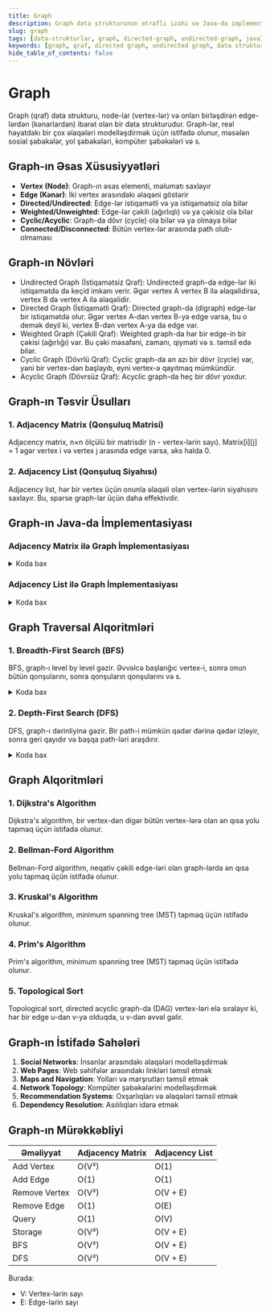 ```yaml
---
title: Graph
description: Graph data strukturunun ətraflı izahı və Java-da implementasiyası
slug: graph
tags: [data-strukturlar, graph, directed-graph, undirected-graph, java]
keywords: [graph, qraf, directed graph, undirected graph, data struktur, java]
hide_table_of_contents: false
---
```


# Graph
Graph (qraf) data strukturu, node-lar (vertex-lər) və onları birləşdirən edge-lərdən (kənarlardan) ibarət olan bir data strukturudur. Graph-lar, real həyatdakı bir çox əlaqələri modelləşdirmək üçün istifadə olunur, məsələn sosial şəbəkələr, yol şəbəkələri, kompüter şəbəkələri və s.

## Graph-ın Əsas Xüsusiyyətləri

- **Vertex (Node)**: Graph-ın əsas elementi, məlumatı saxlayır
- **Edge (Kənar)**: İki vertex arasındakı əlaqəni göstərir
- **Directed/Undirected**: Edge-lər istiqamətli və ya istiqamətsiz ola bilər
- **Weighted/Unweighted**: Edge-lər çəkili (ağırlıqlı) və ya çəkisiz ola bilər
- **Cyclic/Acyclic**: Graph-da dövr (cycle) ola bilər və ya olmaya bilər
- **Connected/Disconnected**: Bütün vertex-lər arasında path olub-olmaması

## Graph-ın Növləri
- Undirected Graph (İstiqamətsiz Qraf): Undirected graph-da edge-lər iki istiqamətdə də keçid imkanı verir. Əgər vertex A vertex B ilə əlaqəlidirsə, vertex B də vertex A ilə əlaqəlidir.
- Directed Graph (İstiqamətli Qraf): Directed graph-da (digraph) edge-lər bir istiqamətdə olur. Əgər vertex A-dan vertex B-yə edge varsa, bu o demək deyil ki, vertex B-dən vertex A-ya da edge var.
- Weighted Graph (Çəkili Qraf): Weighted graph-da hər bir edge-in bir çəkisi (ağırlığı) var. Bu çəki məsafəni, zamanı, qiyməti və s. təmsil edə bilər.
- Cyclic Graph (Dövrlü Qraf): Cyclic graph-da ən azı bir dövr (cycle) var, yəni bir vertex-dən başlayıb, eyni vertex-ə qayıtmaq mümkündür.
- Acyclic Graph (Dövrsüz Qraf): Acyclic graph-da heç bir dövr yoxdur.

## Graph-ın Təsvir Üsulları

### 1. Adjacency Matrix (Qonşuluq Matrisi)

Adjacency matrix, n×n ölçülü bir matrisdir (n - vertex-lərin sayı). Matrix[i][j] = 1 əgər vertex i və vertex j arasında edge varsa, əks halda 0.

### 2. Adjacency List (Qonşuluq Siyahısı)

Adjacency list, hər bir vertex üçün onunla əlaqəli olan vertex-lərin siyahısını saxlayır. Bu, sparse graph-lar üçün daha effektivdir.

## Graph-ın Java-da İmplementasiyası

### Adjacency Matrix ilə Graph İmplementasiyası

<details>
<summary>Koda bax</summary>

```java
public class GraphWithAdjacencyMatrix {
    private int V; // Vertex-lərin sayı
    private boolean[][] adjMatrix;
    
    // Constructor
    public GraphWithAdjacencyMatrix(int v) {
        this.V = v;
        adjMatrix = new boolean[v][v];
    }
    
    // Edge əlavə etmək (undirected graph üçün)
    public void addEdge(int source, int destination) {
        // Edge əlavə etmək
        adjMatrix[source][destination] = true;
        // Undirected graph olduğu üçün əks istiqamətdə də əlavə edirik
        adjMatrix[destination][source] = true;
    }
    
    // Edge silmək
    public void removeEdge(int source, int destination) {
        adjMatrix[source][destination] = false;
        adjMatrix[destination][source] = false;
    }
    
    // Edge-in mövcudluğunu yoxlamaq
    public boolean isEdge(int source, int destination) {
        return adjMatrix[source][destination];
    }
    
    // Graph-ı çap etmək
    public void printGraph() {
        System.out.println("Graph (Adjacency Matrix):");
        for (int i = 0; i < V; i++) {
            for (int j = 0; j < V; j++) {
                System.out.print(adjMatrix[i][j] ? "1 " : "0 ");
            }
            System.out.println();
        }
    }
    
    // Main method
    public static void main(String[] args) {
        GraphWithAdjacencyMatrix graph = new GraphWithAdjacencyMatrix(5);
        
        graph.addEdge(0, 1);
        graph.addEdge(0, 4);
        graph.addEdge(1, 2);
        graph.addEdge(1, 3);
        graph.addEdge(1, 4);
        graph.addEdge(2, 3);
        graph.addEdge(3, 4);
        
        graph.printGraph();
        
        System.out.println("Edge between 1 and 3: " + graph.isEdge(1, 3));
        graph.removeEdge(1, 3);
        System.out.println("Edge between 1 and 3 after removal: " + graph.isEdge(1, 3));
    }
}
```
</details>

### Adjacency List ilə Graph İmplementasiyası

<details>
<summary>Koda bax</summary>

```java
import java.util.ArrayList;
import java.util.List;

public class GraphWithAdjacencyList {
    private int V; // Vertex-lərin sayı
    private List<List<Integer>> adjList;
    
    // Constructor
    public GraphWithAdjacencyList(int v) {
        this.V = v;
        adjList = new ArrayList<>(v);
        for (int i = 0; i < v; i++) {
            adjList.add(new ArrayList<>());
        }
    }
    
    // Edge əlavə etmək (undirected graph üçün)
    public void addEdge(int source, int destination) {
        // Edge əlavə etmək
        adjList.get(source).add(destination);
        // Undirected graph olduğu üçün əks istiqamətdə də əlavə edirik
        adjList.get(destination).add(source);
    }
    
    // Edge silmək
    public void removeEdge(int source, int destination) {
        adjList.get(source).remove(Integer.valueOf(destination));
        adjList.get(destination).remove(Integer.valueOf(source));
    }
    
    // Edge-in mövcudluğunu yoxlamaq
    public boolean isEdge(int source, int destination) {
        return adjList.get(source).contains(destination);
    }
    
    // Graph-ı çap etmək
    public void printGraph() {
        System.out.println("Graph (Adjacency List):");
        for (int i = 0; i < V; i++) {
            System.out.print("Vertex " + i + " is connected to: ");
            for (int j = 0; j < adjList.get(i).size(); j++) {
                System.out.print(adjList.get(i).get(j) + " ");
            }
            System.out.println();
        }
    }
    
    // Main method
    public static void main(String[] args) {
        GraphWithAdjacencyList graph = new GraphWithAdjacencyList(5);
        
        graph.addEdge(0, 1);
        graph.addEdge(0, 4);
        graph.addEdge(1, 2);
        graph.addEdge(1, 3);
        graph.addEdge(1, 4);
        graph.addEdge(2, 3);
        graph.addEdge(3, 4);
        
        graph.printGraph();
        
        System.out.println("Edge between 1 and 3: " + graph.isEdge(1, 3));
        graph.removeEdge(1, 3);
        System.out.println("Edge between 1 and 3 after removal: " + graph.isEdge(1, 3));
    }
}
```
</details>

## Graph Traversal Alqoritmləri

### 1. Breadth-First Search (BFS)

BFS, graph-ı level by level gəzir. Əvvəlcə başlanğıc vertex-i, sonra onun bütün qonşularını, sonra qonşuların qonşularını və s.

<details>
<summary>Koda bax</summary>

```java
public void bfs(int startVertex) {
    boolean[] visited = new boolean[V];
    java.util.Queue<Integer> queue = new java.util.LinkedList<>();
    
    visited[startVertex] = true;
    queue.add(startVertex);
    
    while (!queue.isEmpty()) {
        int currentVertex = queue.poll();
        System.out.print(currentVertex + " ");
        
        for (int neighbor : adjList.get(currentVertex)) {
            if (!visited[neighbor]) {
                visited[neighbor] = true;
                queue.add(neighbor);
            }
        }
    }
}
```
</details>

### 2. Depth-First Search (DFS)

DFS, graph-ı dərinliyinə gəzir. Bir path-i mümkün qədər dərinə qədər izləyir, sonra geri qayıdır və başqa path-ləri araşdırır.

<details>
<summary>Koda bax</summary>

```java
public void dfs(int startVertex) {
    boolean[] visited = new boolean[V];
    dfsUtil(startVertex, visited);
}

private void dfsUtil(int vertex, boolean[] visited) {
    visited[vertex] = true;
    System.out.print(vertex + " ");
    
    for (int neighbor : adjList.get(vertex)) {
        if (!visited[neighbor]) {
            dfsUtil(neighbor, visited);
        }
    }
}
```
</details>

## Graph Alqoritmləri

### 1. Dijkstra's Algorithm

Dijkstra's algorithm, bir vertex-dən digər bütün vertex-lərə olan ən qısa yolu tapmaq üçün istifadə olunur.

### 2. Bellman-Ford Algorithm

Bellman-Ford algorithm, neqativ çəkili edge-ləri olan graph-larda ən qısa yolu tapmaq üçün istifadə olunur.

### 3. Kruskal's Algorithm

Kruskal's algorithm, minimum spanning tree (MST) tapmaq üçün istifadə olunur.

### 4. Prim's Algorithm

Prim's algorithm, minimum spanning tree (MST) tapmaq üçün istifadə olunur.

### 5. Topological Sort

Topological sort, directed acyclic graph-da (DAG) vertex-ləri elə sıralayır ki, hər bir edge u-dan v-yə olduqda, u v-dən əvvəl gəlir.

## Graph-ın İstifadə Sahələri

1. **Social Networks**: İnsanlar arasındakı əlaqələri modelləşdirmək
2. **Web Pages**: Web səhifələr arasındakı linkləri təmsil etmək
3. **Maps and Navigation**: Yolları və marşrutları təmsil etmək
4. **Network Topology**: Kompüter şəbəkələrini modelləşdirmək
5. **Recommendation Systems**: Oxşarlıqları və əlaqələri təmsil etmək
6. **Dependency Resolution**: Asılılıqları idarə etmək

## Graph-ın Mürəkkəbliyi

| Əməliyyat | Adjacency Matrix | Adjacency List |
|-----------|------------------|----------------|
| Add Vertex | O(V²) | O(1) |
| Add Edge | O(1) | O(1) |
| Remove Vertex | O(V²) | O(V + E) |
| Remove Edge | O(1) | O(E) |
| Query | O(1) | O(V) |
| Storage | O(V²) | O(V + E) |
| BFS | O(V²) | O(V + E) |
| DFS | O(V²) | O(V + E) |

Burada:
- V: Vertex-lərin sayı
- E: Edge-lərin sayı
